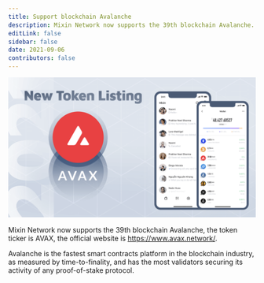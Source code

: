 ```yaml
---
title: Support blockchain Avalanche
description: Mixin Network now supports the 39th blockchain Avalanche.
editLink: false
sidebar: false
date: 2021-09-06
contributors: false
---
```


![avax-support](./avax-support.png)

Mixin Network now supports the 39th blockchain Avalanche, the token ticker is AVAX, the official website is https://www.avax.network/.

Avalanche is the fastest smart contracts platform in the blockchain industry, as measured by time-to-finality, and has the most validators securing its activity of any proof-of-stake protocol.